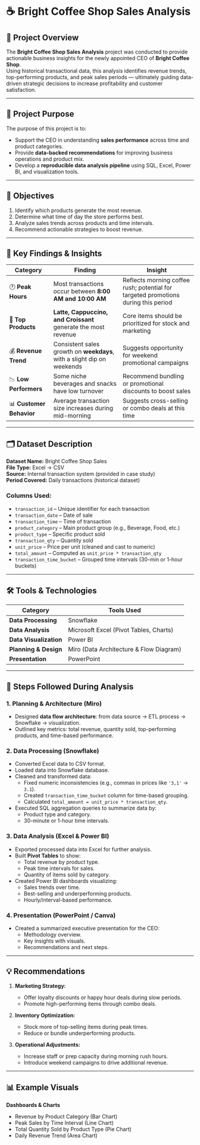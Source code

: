 # ☕ Bright Coffee Shop Sales Analysis 

## 📖 Project Overview
The **Bright Coffee Shop Sales Analysis** project was conducted to provide actionable business insights for the newly appointed CEO of **Bright Coffee Shop**.  
Using historical transactional data, this analysis identifies revenue trends, top-performing products, and peak sales periods — ultimately guiding data-driven strategic decisions to increase profitability and customer satisfaction.

---

## 🎯 Project Purpose
The purpose of this project is to:
- Support the CEO in understanding **sales performance** across time and product categories.  
- Provide **data-backed recommendations** for improving business operations and product mix.  
- Develop a **reproducible data analysis pipeline** using SQL, Excel, Power BI, and visualization tools.  

---

## 🧩 Objectives
1. Identify which products generate the most revenue.  
2. Determine what time of day the store performs best.  
3. Analyze sales trends across products and time intervals.  
4. Recommend actionable strategies to boost revenue.  

---

## 🧠 Key Findings & Insights
| Category | Finding | Insight |
|-----------|----------|---------|
| 🕐 **Peak Hours** | Most transactions occur between **8:00 AM and 10:00 AM** | Reflects morning coffee rush; potential for targeted promotions during this period |
| 🧁 **Top Products** | **Latte, Cappuccino, and Croissant** generate the most revenue | Core items should be prioritized for stock and marketing |
| 💰 **Revenue Trend** | Consistent sales growth on **weekdays**, with a slight dip on weekends | Suggests opportunity for weekend promotional campaigns |
| 📉 **Low Performers** | Some niche beverages and snacks have low turnover | Recommend bundling or promotional discounts to boost sales |
| 📊 **Customer Behavior** | Average transaction size increases during mid-morning | Suggests cross-selling or combo deals at this time |

---

## 🗂️ Dataset Description
**Dataset Name:** Bright Coffee Shop Sales  
**File Type:** Excel → CSV  
**Source:** Internal transaction system (provided in case study)  
**Period Covered:** Daily transactions (historical dataset)

### Columns Used:
- `transaction_id` – Unique identifier for each transaction  
- `transaction_date` – Date of sale  
- `transaction_time` – Time of transaction  
- `product_category` – Main product group (e.g., Beverage, Food, etc.)  
- `product_type` – Specific product sold  
- `transaction_qty` – Quantity sold  
- `unit_price` – Price per unit (cleaned and cast to numeric)  
- `total_amount` – Computed as `unit_price * transaction_qty`  
- `transaction_time_bucket` – Grouped time intervals (30-min or 1-hour buckets)  

---

## 🛠️ Tools & Technologies
| Category | Tools Used |
|-----------|-------------|
| **Data Processing** | Snowflake |
| **Data Analysis** | Microsoft Excel (Pivot Tables, Charts) |
| **Data Visualization** | Power BI |
| **Planning & Design** | Miro (Data Architecture & Flow Diagram) |
| **Presentation** | PowerPoint |

---

## 🧮 Steps Followed During Analysis

### **1. Planning & Architecture (Miro)**
- Designed **data flow architecture**: from data source → ETL process → Snowflake → visualization.  
- Outlined key metrics: total revenue, quantity sold, top-performing products, and time-based performance.

### **2. Data Processing (Snowflake)**
- Converted Excel data to CSV format.  
- Loaded data into Snowflake database.  
- Cleaned and transformed data:
  - Fixed numeric inconsistencies (e.g., commas in prices like `'3,1'` → `3.1`).  
  - Created `transaction_time_bucket` column for time-based grouping.  
  - Calculated `total_amount = unit_price * transaction_qty`.  
- Executed SQL aggregation queries to summarize data by:
  - Product type and category.  
  - 30-minute or 1-hour time intervals.

### **3. Data Analysis (Excel & Power BI)**
- Exported processed data into Excel for further analysis.  
- Built **Pivot Tables** to show:
  - Total revenue by product type.  
  - Peak time intervals for sales.  
  - Quantity of items sold by category.  
- Created Power BI dashboards visualizing:
  - Sales trends over time.  
  - Best-selling and underperforming products.  
  - Hourly/interval-based performance.

### **4. Presentation (PowerPoint / Canva)**
- Created a summarized executive presentation for the CEO:
  - Methodology overview.  
  - Key insights with visuals.  
  - Recommendations and next steps.  

---

## 💡 Recommendations
1. **Marketing Strategy:**  
   - Offer loyalty discounts or happy hour deals during slow periods.  
   - Promote high-performing items through combo deals.  

2. **Inventory Optimization:**  
   - Stock more of top-selling items during peak times.  
   - Reduce or bundle underperforming products.  

3. **Operational Adjustments:**  
   - Increase staff or prep capacity during morning rush hours.  
   - Introduce weekend campaigns to drive additional revenue.  

---

## 📊 Example Visuals
**Dashboards & Charts**
- Revenue by Product Category (Bar Chart)  
- Peak Sales by Time Interval (Line Chart)  
- Total Quantity Sold by Product Type (Pie Chart)  
- Daily Revenue Trend (Area Chart)  



